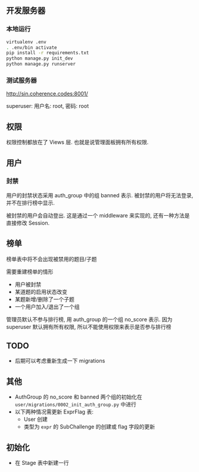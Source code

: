 ## 开发服务器
### 本地运行
```bash
virtualenv .env
. .env/bin activate
pip install -r requirements.txt
python manage.py init_dev
python manage.py runserver
```

### 测试服务器
http://sin.coherence.codes:8001/

superuser: 用户名: root, 密码: root

## 权限
权限控制都放在了 Views 层. 也就是说管理面板拥有所有权限.

## 用户

### 封禁
用户的封禁状态采用 auth_group 中的组 banned 表示. 
被封禁的用户将无法登录, 并不在排行榜中显示.

被封禁的用户会自动登出. 这是通过一个 middleware 来实现的,
还有一种方法是直接修改 Session.

## 榜单
榜单表中将不会出现被禁用的题目/子题

需要重建榜单的情形
- 用户被封禁
- 某道题的启用状态改变
- 某题新增/删除了一个子题
- 一个用户加入/退出了一个组

管理员默认不参与排行榜, 用 auth_group 的一个组 no_score 表示.
因为 superuser 默认拥有所有权限, 所以不能使用权限来表示是否参与排行榜

## TODO

- 后期可以考虑重新生成一下 migrations

## 其他
- AuthGroup 的 no_score 和 banned 两个组的初始化在 `user/migrations/0002_init_auth_group.py` 中进行
- 以下两种情况需更新 ExprFlag 表:
    - User 创建
    - 类型为 `expr` 的 SubChallenge 的创建或 flag 字段的更新
    
## 初始化
- 在 Stage 表中新建一行

